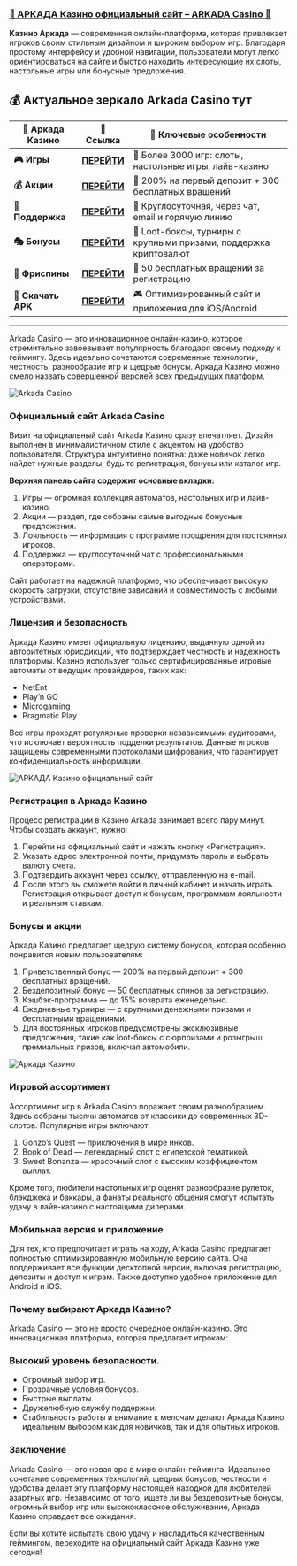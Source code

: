 ### [🎰 АРКАДА Казино официальный сайт – ARKADA Casino 💎](https://dereferer.me/?oh9D052E7-EnOZPBWALbpxoqgPx4r07Jex_onJo4RxG2rPRw3W9k)

**Казино Аркада** — современная онлайн-платформа, которая привлекает игроков своим стильным дизайном и широким выбором игр. Благодаря простому интерфейсу и удобной навигации, пользователи могут легко ориентироваться на сайте и быстро находить интересующие их слоты, настольные игры или бонусные предложения.
## 💰 Актуальное зеркало Arkada Casino тут


| 🚩 Аркада Казино     | 🔗 Ссылка                          | 🌟 Ключевые особенности                                                                                                         |
|------------------------|------------------------------------|-------------------------------------------------------------------------------------------------------------------------------|
| **🎮 Игры**      | [**ПЕРЕЙТИ**](https://dereferer.me/?oh9D052E7-EnOZPBWALbpxoqgPx4r07Jex_onJo4RxG2rPRw3W9k)      | 🎲 	Более 3000 игр: слоты, настольные игры, лайв-казино                                       |
| **💰 Акции** | [**ПЕРЕЙТИ**](https://dereferer.me/?oh9D052E7-EnOZPBWALbpxoqgPx4r07Jex_onJo4RxG2rPRw3W9k) | 💸 	200% на первый депозит + 300 бесплатных вращений                                                          |
| **🍜 Поддержка** | [**ПЕРЕЙТИ**](https://dereferer.me/?oh9D052E7-EnOZPBWALbpxoqgPx4r07Jex_onJo4RxG2rPRw3W9k) | 🎯 Круглосуточная, через чат, email и горячую линию                                                    |
| **🎭 Бонусы**    | [**ПЕРЕЙТИ**](https://dereferer.me/?oh9D052E7-EnOZPBWALbpxoqgPx4r07Jex_onJo4RxG2rPRw3W9k)        | 🎰 Loot-боксы, турниры с крупными призами, поддержка криптовалют                                   |
| **🕺 Фриспины**    | [**ПЕРЕЙТИ**](https://dereferer.me/?oh9D052E7-EnOZPBWALbpxoqgPx4r07Jex_onJo4RxG2rPRw3W9k)     | 🌟 50 бесплатных вращений за регистрацию                                                                      |
| **🌟 Скачать APK**     | [**ПЕРЕЙТИ**](https://dereferer.me/?oh9D052E7-EnOZPBWALbpxoqgPx4r07Jex_onJo4RxG2rPRw3W9k)      | 🎮 Оптимизированный сайт и приложения для iOS/Android                                               |
***

Arkada Casino — это инновационное онлайн-казино, которое стремительно завоевывает популярность благодаря своему подходу к геймингу. Здесь идеально сочетаются современные технологии, честность, разнообразие игр и щедрые бонусы. Аркада Казино можно смело назвать совершенной версией всех предыдущих платформ.

![Arkada Casino](https://ts2.mm.bing.net/th?q=Arkada%20Casino)

### Официальный сайт Arkada Casino
Визит на официальный сайт Arkada Казино сразу впечатляет. Дизайн выполнен в минималистичном стиле с акцентом на удобство пользователя. Структура интуитивно понятна: даже новичок легко найдет нужные разделы, будь то регистрация, бонусы или каталог игр.

**Верхняя панель сайта содержит основные вкладки:**

1) Игры — огромная коллекция автоматов, настольных игр и лайв-казино.
2) Акции — раздел, где собраны самые выгодные бонусные предложения.
3) Лояльность — информация о программе поощрения для постоянных игроков.
4) Поддержка — круглосуточный чат с профессиональными операторами.

Сайт работает на надежной платформе, что обеспечивает высокую скорость загрузки, отсутствие зависаний и совместимость с любыми устройствами.

### Лицензия и безопасность
Аркада Казино имеет официальную лицензию, выданную одной из авторитетных юрисдикций, что подтверждает честность и надежность платформы. Казино использует только сертифицированные игровые автоматы от ведущих провайдеров, таких как:

- NetEnt
- Play’n GO
- Microgaming
- Pragmatic Play

Все игры проходят регулярные проверки независимыми аудиторами, что исключает вероятность подделки результатов. Данные игроков защищены современными протоколами шифрования, что гарантирует конфиденциальность информации.

![АРКАДА Казино официальный сайт](https://ts2.mm.bing.net/th?q=АРКАДА%20Казино%20официальный%20сайт)

### Регистрация в Аркада Казино
Процесс регистрации в Казино Arkada занимает всего пару минут. Чтобы создать аккаунт, нужно:

1) Перейти на официальный сайт и нажать кнопку «Регистрация».
2) Указать адрес электронной почты, придумать пароль и выбрать валюту счета.
3) Подтвердить аккаунт через ссылку, отправленную на e-mail.
4) После этого вы сможете войти в личный кабинет и начать играть. Регистрация открывает доступ к бонусам, программам лояльности и реальным ставкам.

### Бонусы и акции
Аркада Казино предлагает щедрую систему бонусов, которая особенно понравится новым пользователям:

1) Приветственный бонус — 200% на первый депозит + 300 бесплатных вращений.
2) Бездепозитный бонус — 50 бесплатных спинов за регистрацию.
3) Кэшбэк-программа — до 15% возврата еженедельно.
4) Ежедневные турниры — с крупными денежными призами и бесплатными вращениями.
5) Для постоянных игроков предусмотрены эксклюзивные предложения, такие как loot-боксы с сюрпризами и розыгрыш премиальных призов, включая автомобили.

![Аркада Казино](https://ts2.mm.bing.net/th?q=Аркада%20Казино)

### Игровой ассортимент
Ассортимент игр в Arkada Casino поражает своим разнообразием. Здесь собраны тысячи автоматов от классики до современных 3D-слотов. Популярные игры включают:

1) Gonzo’s Quest — приключения в мире инков.
2) Book of Dead — легендарный слот с египетской тематикой.
3) Sweet Bonanza — красочный слот с высоким коэффициентом выплат.

Кроме того, любители настольных игр оценят разнообразие рулеток, блэкджека и баккары, а фанаты реального общения смогут испытать удачу в лайв-казино с настоящими дилерами.

### Мобильная версия и приложение
Для тех, кто предпочитает играть на ходу, Arkada Casino предлагает полностью оптимизированную мобильную версию сайта. Она поддерживает все функции десктопной версии, включая регистрацию, депозиты и доступ к играм. Также доступно удобное приложение для Android и iOS.

### Почему выбирают Аркада Казино?
Arkada Casino — это не просто очередное онлайн-казино. Это инновационная платформа, которая предлагает игрокам:

### Высокий уровень безопасности.
- Огромный выбор игр.
- Прозрачные условия бонусов.
- Быстрые выплаты.
- Дружелюбную службу поддержки.
- Стабильность работы и внимание к мелочам делают Аркада Казино идеальным выбором как для новичков, так и для опытных игроков.

### Заключение
Arkada Casino — это новая эра в мире онлайн-гейминга. Идеальное сочетание современных технологий, щедрых бонусов, честности и удобства делает эту платформу настоящей находкой для любителей азартных игр. Независимо от того, ищете ли вы бездепозитные бонусы, огромный выбор игр или высококлассное обслуживание, Аркада Казино оправдает все ожидания.

Если вы хотите испытать свою удачу и насладиться качественным геймингом, переходите на официальный сайт Аркада Казино уже сегодня!
